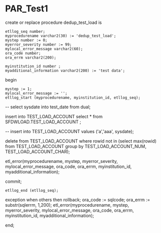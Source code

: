 # PAR_Test1

create or replace procedure    dedup_test_load is

    etllog_seq number;
    myprocedurename varchar2(30) := 'dedup_test_load';
    mystep number := 0;
    myerror_severity number := 99;
    mylocal_error_message varchar2(60);
    ora_code number;
    ora_errm varchar2(200);
    
    myinstitution_id number ;
    myadditional_information varchar2(200) := 'test data';

  
begin

    mystep := 1;
    mylocal_error_message := '';
    etllog_start (myprocedurename, myinstitution_id, etllog_seq);

--   select sysdate into test_date from dual;
   
   insert into TEST_LOAD_ACCOUNT
   select * from SFDWLOAD.TEST_LOAD_ACCOUNT
   ;
   
--   insert into TEST_LOAD_ACCOUNT values ('a','aaa', sysdate);
   
   delete from TEST_LOAD_ACCOUNT
   where rowid not in (select max(rowid) from TEST_LOAD_ACCOUNT 
                       group by TEST_LOAD_ACCOUNT_NUM, TEST_LOAD_ACCOUNT_CHAR);
   
   etl_error(myprocedurename, mystep, myerror_severity, mylocal_error_message, ora_code, ora_errm, myinstitution_id, myadditional_information);

   commit; 

    etllog_end (etllog_seq);

exception
    when others then
        rollback;
        ora_code := sqlcode;
        ora_errm := substr(sqlerrm, 1,200);
        etl_error(myprocedurename, mystep, myerror_severity, mylocal_error_message, ora_code, ora_errm, myinstitution_id, myadditional_information); 

end;

